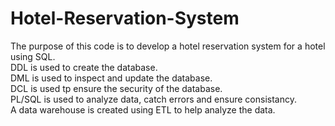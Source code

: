 # Hotel-Reservation-System
The purpose of this code is to develop a hotel reservation system for a hotel using SQL. <br>
DDL is used to create the database. <br>
DML is used to inspect and update the database. <br>
DCL is used tp ensure the security of the database. <br>
PL/SQL is used to analyze data, catch errors and ensure consistancy. <br>
A data warehouse is created using ETL to help analyze the data. <br>
